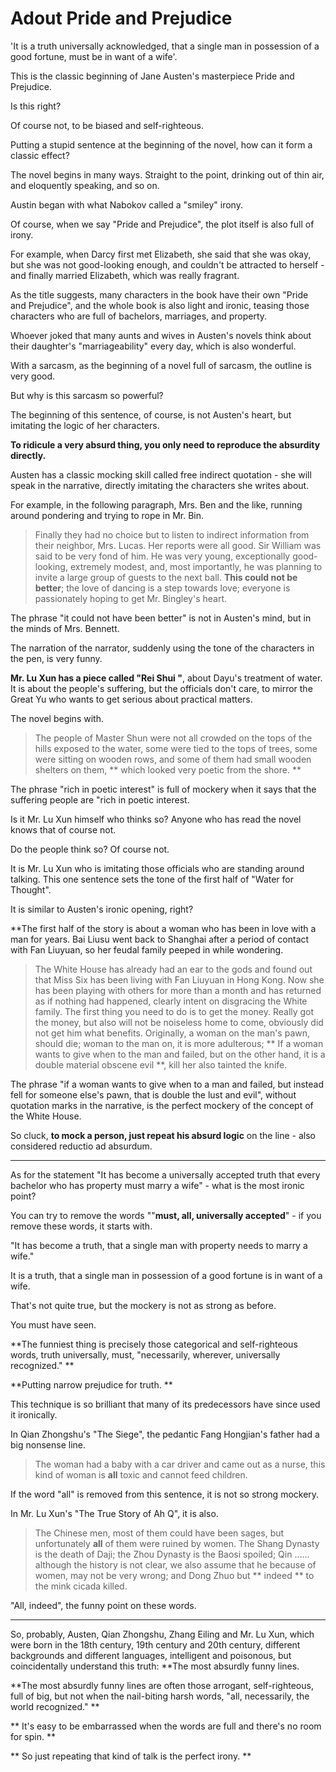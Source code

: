 # Adout Pride and Prejudice

'It is a truth universally acknowledged, that a single man in possession of a good fortune, must be in want of a wife'.

This is the classic beginning of Jane Austen's masterpiece Pride and Prejudice.

Is this right?

Of course not, to be biased and self-righteous.

Putting a stupid sentence at the beginning of the novel, how can it form a classic effect?

The novel begins in many ways. Straight to the point, drinking out of thin air, and eloquently speaking, and so on.

Austin began with what Nabokov called a "smiley" irony.

Of course, when we say "Pride and Prejudice", the plot itself is also full of irony.

For example, when Darcy first met Elizabeth, she said that she was okay, but she was not good-looking enough, and couldn't be attracted to herself - and finally married Elizabeth, which was really fragrant.

As the title suggests, many characters in the book have their own "Pride and Prejudice", and the whole book is also light and ironic, teasing those characters who are full of bachelors, marriages, and property.

Whoever joked that many aunts and wives in Austen's novels think about their daughter's "marriageability" every day, which is also wonderful.

With a sarcasm, as the beginning of a novel full of sarcasm, the outline is very good.

But why is this sarcasm so powerful?

The beginning of this sentence, of course, is not Austen's heart, but imitating the logic of her characters.

**To ridicule a very absurd thing, you only need to reproduce the absurdity directly.**

Austen has a classic mocking skill called free indirect quotation - she will speak in the narrative, directly imitating the characters she writes about.

For example, in the following paragraph, Mrs. Ben and the like, running around pondering and trying to rope in Mr. Bin.

> Finally they had no choice but to listen to indirect information from their neighbor, Mrs. Lucas. Her reports were all good. Sir William was said to be very fond of him. He was very young, exceptionally good-looking, extremely modest, and, most importantly, he was planning to invite a large group of guests to the next ball. **This could not be better**; the love of dancing is a step towards love; everyone is passionately hoping to get Mr. Bingley's heart.

The phrase "it could not have been better" is not in Austen's mind, but in the minds of Mrs. Bennett.

The narration of the narrator, suddenly using the tone of the characters in the pen, is very funny.

**Mr. Lu Xun has a piece called "Rei Shui "**, about Dayu's treatment of water. It is about the people's suffering, but the officials don't care, to mirror the Great Yu who wants to get serious about practical matters.

The novel begins with.

> The people of Master Shun were not all crowded on the tops of the hills exposed to the water, some were tied to the tops of trees, some were sitting on wooden rows, and some of them had small wooden shelters on them, ** which looked very poetic from the shore. **

The phrase "rich in poetic interest" is full of mockery when it says that the suffering people are "rich in poetic interest.

Is it Mr. Lu Xun himself who thinks so? Anyone who has read the novel knows that of course not.

Do the people think so? Of course not.

It is Mr. Lu Xun who is imitating those officials who are standing around talking. This one sentence sets the tone of the first half of "Water for Thought".

It is similar to Austen's ironic opening, right?

**The first half of the story is about a woman who has been in love with a man for years. Bai Liusu went back to Shanghai after a period of contact with Fan Liuyuan, so her feudal family peeped in while wondering.

> The White House has already had an ear to the gods and found out that Miss Six has been living with Fan Liuyuan in Hong Kong. Now she has been playing with others for more than a month and has returned as if nothing had happened, clearly intent on disgracing the White family. The first thing you need to do is to get the money. Really got the money, but also will not be noiseless home to come, obviously did not get him what benefits. Originally, a woman on the man's pawn, should die; woman to the man on, it is more adulterous; ** If a woman wants to give when to the man and failed, but on the other hand, it is a double material obscene evil **, kill her also tainted the knife.

The phrase "if a woman wants to give when to a man and failed, but instead fell for someone else's pawn, that is double the lust and evil", without quotation marks in the narrative, is the perfect mockery of the concept of the White House.

So cluck, **to mock a person, just repeat his absurd logic** on the line - also considered reductio ad absurdum.

------

As for the statement "It has become a universally accepted truth that every bachelor who has property must marry a wife" - what is the most ironic point?

You can try to remove the words ""**must, all, universally accepted**" - if you remove these words, it starts with.

"It has become a truth, that a single man with property needs to marry a wife."

It is a truth, that a single man in possession of a good fortune is in want of a wife.

That's not quite true, but the mockery is not as strong as before.

You must have seen.

**The funniest thing is precisely those categorical and self-righteous words, truth universally, must, "necessarily, wherever, universally recognized." **

**Putting narrow prejudice for truth. **

This technique is so brilliant that many of its predecessors have since used it ironically.

In Qian Zhongshu's "The Siege", the pedantic Fang Hongjian's father had a big nonsense line.

> The woman had a baby with a car driver and came out as a nurse, this kind of woman is **all** toxic and cannot feed children.

If the word "all" is removed from this sentence, it is not so strong mockery.

In Mr. Lu Xun's "The True Story of Ah Q", it is also.

> The Chinese men, most of them could have been sages, but unfortunately **all** of them were ruined by women. The Shang Dynasty is the death of Daji; the Zhou Dynasty is the Baosi spoiled; Qin ...... although the history is not clear, we also assume that he because of women, may not be very wrong; and Dong Zhuo but ** indeed ** to the mink cicada killed.

"All, indeed", the funny point on these words.

------

So, probably, Austen, Qian Zhongshu, Zhang Eiling and Mr. Lu Xun, which were born in the 18th century, 19th century and 20th century, different backgrounds and different languages, intelligent and poisonous, but coincidentally understand this truth: **The most absurdly funny lines.

**The most absurdly funny lines are often those arrogant, self-righteous, full of big, but not when the nail-biting harsh words, "all, necessarily, the world recognized." **

** It's easy to be embarrassed when the words are full and there's no room for spin. **

** So just repeating that kind of talk is the perfect irony. **
